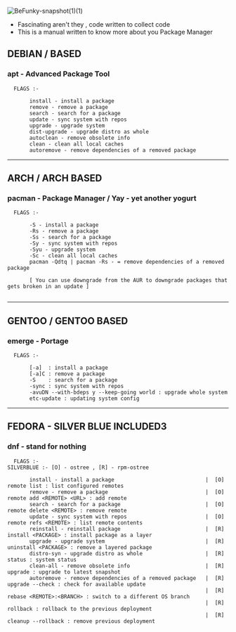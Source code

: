 ![BeFunky-snapshot(1)(1)](https://user-images.githubusercontent.com/68412503/120606015-59f9fe80-c46c-11eb-86de-5591ea754b8a.png)


- Fascinating aren't they , code written to collect code
- This is a manual written to know more about you Package Manager


## DEBIAN / BASED
### apt - Advanced Package Tool 
```
  FLAGS :-
   
       install - install a package
       remove - remove a package
       search - search for a package
       update - sync system with repos
       upgrade - upgrade system
       dist-upgrade - upgrade distro as whole
       autoclean - remove obsolete info
       clean - clean all local caches
       autoremove - remove dependencies of a removed package
``` 

-----


## ARCH / ARCH BASED
### pacman - Package Manager / Yay - yet another yogurt
```
  FLAGS :-
   
       -S - install a package
       -Rs - remove a package
       -Ss - search for a package
       -Sy - sync system with repos
       -Syu - upgrade system
       -Sc - clean all local caches
       pacman -Qdtq | pacman -Rs - = remove dependencies of a removed package
       
       [ You can use downgrade from the AUR to downgrade packages that gets broken in an update ]
       
``` 

-----

## GENTOO / GENTOO BASED 
### emerge - Portage
```
  FLAGS :-
   
       [-a]  : install a package
       [-a]C : remove a package
       -S    : search for a package
       -sync : sync system with repos
       -avuDN --with-bdeps y --keep-going world : upgrade whole system
       etc-update : updating system config
``` 

-----

## FEDORA - SILVER BLUE INCLUDED3 
### dnf - stand for nothing
```
  FLAGS :-                                                           SILVERBLUE :- [O] - ostree , [R] - rpm-ostree
   
       install - install a package                             |  [O] remote list : list configured remotes
       remove - remove a package                               |  [O] remote add <REMOTE> <URL> : add remote
       search - search for a package                           |  [O] remote delete <REMOTE> : remove remote
       update - sync system with repos                         |  [O] remote refs <REMOTE> : list remote contents
       reinstall - reinstall package                           |  [R] install <PACKAGE> : install package as a layer
       upgrade - upgrade system                                |  [R] uninstall <PACKAGE> : remove a layered package
       distro-syn - upgrade distro as whole                    |  [R] status : system status
       clean-all - remove obsolete info                        |  [R] upgrade : upgrade to latest snapshot
       autoremove - remove dependencies of a removed package   |  [R] upgrade --check : check for available update
                                                               |  [R] rebase <REMOTE>:<BRANCH> : switch to a different OS branch
                                                               |  [R] rollback : rollback to the previous deployment
                                                               |  [R] cleanup --rollback : remove previous deployment


``` 
